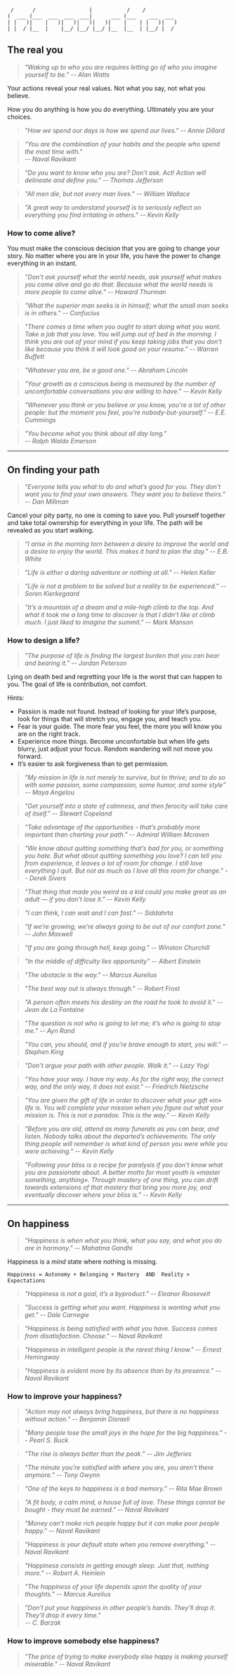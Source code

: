 
                                                      
	 /      /                 |           /    /          
	(  ___ (___  ___  ___  ___|      ___ (___    ___  ___ 
	| |   )|    |   )|   )|   )|   )|    |    | |   )|   )
	| |  / |__  |    |__/ |__/ |__/ |__  |__  | |__/ |  / 
		

## The real you

<!--
[fazer links para quase todo o livro, se e introducao devia estar relacionado com o resto.]

> *"It is better to be hated for what you are than to be loved for what you are not."
-- André Gide*
- do u want ur daughter to date somebody like u?
- There is no coming to consciousness without pain. People will do anything, no matter how absurd, in order to avoid facing their own soul. to be real you need to be vulnerable
> *"Action expresses priorities."  
-- Ghandi*
- you are what you do, not what you say you’ll do -- carl jung
- what we think, we become. -- buddha
- you are your options.
> *"You goal in life is to be able to say on teh day before you die taht you have fully become yourself."  
-- Kevin Kelly*
- i'm not going to be the most sucessful person on teh planet, nor do i want to be. I just want to be teh most successful version of myself while working the least hard possible. -- naval
> *"If you plan on being less than you are capable of being, you will probably be unhappy all the days of your life."  
-- Abraham Maslow*
- you often feel tired, not because you 've done too much but because you've done too little of what sparks a light in you.
-->

> *"Waking up to who you are requires letting go of who you imagine yourself to be."
-- Alan Watts*

Your actions reveal your real values. Not what you say, not what you believe.

How you do anything is how you do everything. Ultimately you are your choices.

> *"How we spend our days is how we spend our lives."
-- Annie Dillard*

> *"You are the combination of your habits and the people who spend the most time with."  
-- Naval Ravikant*

> *"Do you want to know who you are? Don’t ask. Act! Action will delineate and define you."
-- Thomas Jefferson*

> *"All men die, but not every man lives."
-- William Wallace*

> *"A great way to understand yourself is to seriously reflect on everything you find irritating in others."
-- Kevin Kelly*

### How to come alive?

You must make the conscious decision that you are going to change your story. No matter where you are in your life, you have the power to change everything in an instant.

> *"Don’t ask yourself what the world needs, ask yourself what makes you come alive and go do that. Because what the world needs is more people to come alive."
-- Howard Thurman*

> *"What the superior man seeks is in himself; what the small man seeks is in others."
-- Confucius*

> *"There comes a time when you ought to start doing what you want. Take a job that you love. You will jump out of bed in the morning. I think you are out of your mind if you keep taking jobs that you don’t like because you think it will look good on your resume."
-- Warren Buffett*

> *"Whatever you are, be a good one."
-- Abraham Lincoln*

> *"Your growth as a conscious being is measured by the number of uncomfortable conversations you are willing to have."
-- Kevin Kelly*

> *"Whenever you think or you believe or you know, you’re a lot of other people: but the moment you feel, you’re nobody-but-yourself."
-- E.E. Cummings*

> *"You become what you think about all day long."  
-- Ralph Waldo Emerson*






---
## On finding your path

<!--
- old keys won't open new doors.
- “We must suffer one of two pains, either the pain of discipline or the pain of regret and disappointment.”
- Best Effort + Surrender = DESTINY
- The Things That Scare You the Most Are the Things You Most Need to Do. mitigate risks. some people just have larger comfort zones.
- we say we try to get better but if look at your behaviour you'll see you actually are trying to to stay the same.

1. Put Your Happiness Before Goals
4. Focus on Financial Freedom First
5. Pick One Thing and Stick With it to Completion

- move to a place that feels strange until it feels like home. constantly learning and growing. then do it again, pursuing disconfort, until teh whole world is my home. -- derek sivers
> *"You meet your destiny on the road you take to avoid it."  
-- Carl Jung*
> *"I am free and that is why I am lost."  
-- Franz Kafka*

-->

> *"Everyone tells you what to do and what’s good for you. They don’t want you to find your own answers. They want you to believe theirs."
-- Dan Millman*

Cancel your pity party, no one is coming to save you. Pull yourself together and take total ownership for everything in your life. The path will be revealed as you start walking.

> *"I arise in the morning torn between a desire to improve the world and a desire to enjoy the world. This makes it hard to plan the day."
-- E.B. White*

> *"Life is either a daring adventure or nothing at all."
-- Helen Keller*

> *"Life is not a problem to be solved but a reality to be experienced."
-- Soren Kierkegaard*

> *"It’s a mountain of a dream and a mile-high climb to the top. And what it took me a long time to discover is that I didn’t like ot climb much. I just liked to imagine the summit."
-- Mark Manson*

### How to design a life?

<!--
The meaning of life is to find your gift. The purpose of life is to give it away. -- Pablo Picasso

> *"Beware of overconcern for money, or position, or glory. Someday you will meet a man who cares for none of these things. Then you will know how poor you are."  
-- Rudyard Kipling*
-->

> *"The purpose of life is finding the largest burden that you can bear and bearing it."
-- Jordan Peterson*

Lying on death bed and regretting your life is the worst that can happen to you. The goal of life is contribution, not comfort.

Hints:

- Passion is made not found. Instead of looking for your life’s purpose, look for things that will stretch you, engage you, and teach you.
- Fear is your guide. The more fear you feel, the more you will know you are on the right track.  
- Experience more things. Become unconfortable but when life gets blurry, just adjust your focus. Random wandering will not move you forward.
- It’s easier to ask forgiveness than to get permission.  

> *"My mission in life is not merely to survive, but to thrive; and to do so with some passion, some compassion, some humor, and some style"
-- Maya Angelou*

> *"Get yourself into a state of calmness, and then ferocity will take care of itself."
-- Stewart Copeland*

> *"Take advantage of the opportunities - that’s probably more important than charting your path."
-- Admiral William Mcraven*

> *"We know about quitting something that’s bad for you, or something you hate. But what about quitting something you love? I can tell you from experience, it leaves a lot of room for change. I still love everything I quit. But not as much as I love all this room for change."
-- Derek Sivers*

> *"That thing that made you weird as a kid could you make great as an adult — if you don’t lose it."
-- Kevin Kelly*

> *"I can think, I can wait and I can fast."
-- Siddahrta*

> *"If we’re growing, we’re always going to be out of our comfort zone."
-- John Maxwell*

> *"If you are going through hell, keep going."
-- Winston Churchill*

> *"In the middle of difficulty lies opportunity"
-- Albert Einstein*

> *"The obstacle is the way."
-- Marcus Aurelius*

> *"The best way out is always through."
-- Robert Frost*

> *"A person often meets his destiny on the road he took to avoid it."
-- Jean de La Fontaine*

> *"The question is not who is going to let me; it’s who is going to stop me."
-- Ayn Rand*

> *"You can, you should, and if you’re brave enough to start, you will."
-- Stephen King*

> *"Don’t argue your path with other people. Walk it."
-- Lazy Yogi*

> *"You have your way. I have my way. As for the right way, the correct way, and the only way, it does not exist."
-- Friedrich Nietzsche*

> *"You are given the gift of life in order to discover what your gift «in» life is. You will complete your mission when you figure out what your mission is. This is not a paradox. This is the way."
-- Kevin Kelly*

> *"Before you are old, attend as many funerals as you can bear, and listen. Nobody talks about the departed’s achievements. The only thing people will remember is what kind of person you were while you were achieving."
-- Kevin Kelly*

> *"Following your bliss is a recipe for paralysis if you don’t know what you are passionate about. A better motto for most youth is «master something, anything». Through mastery of one thing, you can drift towards extensions of that mastery that bring you more joy, and eventually discover where your bliss is."
-- Kevin Kelly*






---
## On happiness

<!--
> *"Happy is he who learns to bear what he cannot change."  
-- Friedrich Schiller*
- Regrets of the dying: Don’t ignore your dreams; don’t work too much; say what you think; cultivate friendships; be happy.
- High expectations make you miserable, expectations nowadays are more and more triggered by top of hierarchy being more exposed.
- Focus on internal fulfillment not external success
- Happiness is outside of my comfort zone.
- I’m a straight capitalist-meritocratist, entirely driven by gratitude.
- to be happy is to be ashamed.
- the richer you get the more expensive happiness becomes
- we only stay happy, productive and inspired when we uncover our true personality.
> *"Almost nothing material is needed for a happy life, for he who has understood existence."  
-- Marcus Aurelius
- doing what you like is freedom. liking what you do is happiness.
-->

> *"Happiness is when what you think, what you say, and what you do are in harmony."
-- Mahatma Gandhi*

Happiness is a *mind* state where nothing is missing.

	Happiness = Autonomy + Belonging + Mastery  AND  Reality > Expectations

> *"Happiness is not a goal, it’s a byproduct."
-- Eleanor Roosevelt*

> *"Success is getting what you want. Happiness is wanting what you get."
-- Dale Carnegie*

> *"Happiness is being satisfied with what you have. Success comes from disatisfaction. Choose."
-- Naval Ravikant*

> *"Happiness in intelligent people is the rarest thing I know."
-- Ernest Hemingway*

> *"Happiness is evident more by its absence than by its presence."
-- Naval Ravikant*

### How to improve your happiness?

> *"Action may not always bring happiness, but there is no happiness without action."
-- Benjamin Disraeli*

> *"Many people lose the small joys in the hope for the big happiness."
-- Pearl S. Buck*

> *"The rise is always better than the peak."
-- Jim Jefferies*

> *"The minute you’re satisfied with where you are, you aren’t there anymore."
-- Tony Gwynn*

> *"One of the keys to happiness is a bad memory."
-- Rita Mae Brown*

> *"A fit body, a calm mind, a house full of love. These things cannot be bought - they must be earned."
-- Naval Ravikant*

> *"Money can’t make rich people happy but it can make poor people happy."
-- Naval Ravikant*

> *"Happiness is your default state when you remove everything."
-- Naval Ravikant*

> *"Happiness consists in getting enough sleep. Just that, nothing more."
-- Robert A. Heinlein*

> *"The happiness of your life depends upon the quality of your thoughts."
-- Marcus Aurelius*

> *"Don’t put your happiness in other people’s hands. They’ll drop it. They’ll drop it every time."  
-- C. Barzak*

### How to improve somebody else happiness?

> *"The price of trying to make everybody else happy is making yourself miserable."
-- Naval Ravikant*
